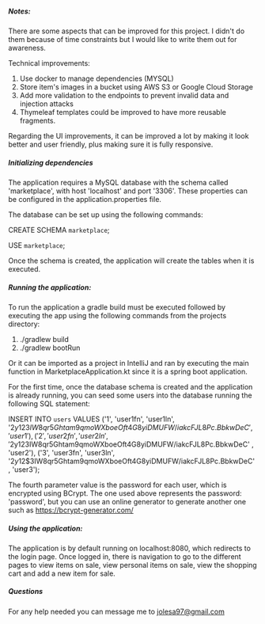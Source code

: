 ##### Notes:

There are some aspects that can be improved for this project. I didn't do them because of
 time constraints but I would like to write them out for awareness.
 
 Technical improvements:
 1. Use docker to manage dependencies (MYSQL)
 2. Store item's images in a bucket using AWS S3 or Google Cloud Storage
 3. Add more validation to the endpoints to prevent invalid data and injection attacks
 4. Thymeleaf templates could be improved to have more reusable fragments. 
 
 Regarding the UI improvements, it can be improved a lot by making it look better and user friendly, plus making sure
 it is fully responsive. 
 
 ##### Initializing dependencies
 The application requires a MySQL database with the schema called 'marketplace', with host 'localhost' and port '3306'.
 These properties can be configured in the application.properties file. 
 
 The database can be set up using the following commands:
 
 CREATE SCHEMA `marketplace`;
 
 USE `marketplace`;
 
 Once the schema is created, the application will create the tables when it is executed.
 
 
 ##### Running the application:
 To run the application a gradle build must be executed followed by executing the app using the following commands from the projects directory:
 
 1. ./gradlew build
 2. ./gradlew bootRun
 
 Or it can be imported as a project in IntelliJ and ran by executing the main function in MarketplaceApplication.kt 
 since it is a spring boot application.
 
 For the first time, once the database schema is created and the application is already running, you can seed some 
 users into the database running the following SQL statement:
 
 INSERT INTO `users` VALUES
 ('1', 'user1fn', 'user1ln', '$2y$12$3IW8qr5Ghtam9qmoWXboeOft4G8yiDMUFW/iakcFJL8Pc.BbkwDeC' , 'user1'),
 ('2', 'user2fn', 'user2ln', '$2y$12$3IW8qr5Ghtam9qmoWXboeOft4G8yiDMUFW/iakcFJL8Pc.BbkwDeC' , 'user2'),
 ('3', 'user3fn', 'user3ln', '$2y$12$3IW8qr5Ghtam9qmoWXboeOft4G8yiDMUFW/iakcFJL8Pc.BbkwDeC' , 'user3');
 
 The fourth parameter value is the password for each user, which is encrypted using BCrypt. The one used above 
 represents the password: 'password', but you can use an online generator to generate another one such as 
 https://bcrypt-generator.com/ 
 
 ##### Using the application:
 
 The application is by default running on localhost:8080, which redirects to the login page. Once logged in, there
 is navigation to go to the different pages to view items on sale, view personal items on sale, view the shopping cart
 and add a new item for sale. 
 
 ##### Questions
 For any help needed you can message me to jolesa97@gmail.com
